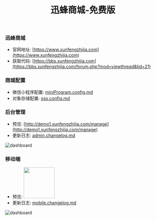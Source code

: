 


<h1 align="center">迅蜂商城-免费版</h1>

<div align="center">
    &nbsp;
</div>



### 迅蜂商城
- 官网地址: [https://www.xunfengzhijia.com](https://www.xunfengzhijia.com)
- 获取代码: [https://bbs.xunfengzhijia.com](https://bbs.xunfengzhijia.com/forum.php?mod=viewthread&tid=21)



### 商城配置
- 微信小程序配置: [miniProgram.config.md](./miniprogram.config.md)
- 对象存储配置: [oss.config.md](./oss.config.md)



### 后台管理
- 预览: [http://demo1.xunfengzhijia.com/manage](http://demo1.xunfengzhijia.com/manage)
- 更新日志: [admin.changelog.md](./admin.changelog.md)

![dashboard](https://xf-demo.oss-cn-chengdu.aliyuncs.com/xf-mall-free/admin.png)



### 移动端
- 预览: <img src="https://xf-demo.oss-cn-chengdu.aliyuncs.com/xf-mall-free/qrcode.jpg" width="100" />
- 更新日志: [mobile.changelog.md](./mobile.changelog.md)

![dashboard](https://xf-demo.oss-cn-chengdu.aliyuncs.com/xf-mall-free/mobile.png)


